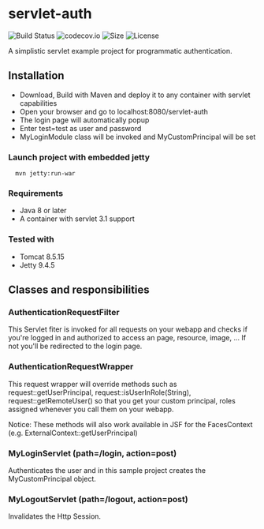 # servlet-auth

![Build Status](https://travis-ci.org/nickscha/servlet-auth.svg?branch=master)
![codecov.io](https://codecov.io/github/nickscha/servlet-auth/coverage.svg?branch=master)
![Size](https://reposs.herokuapp.com/?path=nickscha/servlet-auth)
![License](https://img.shields.io/hexpm/l/plug.svg)

A simplistic servlet example project for programmatic authentication.
 
 
## Installation
* Download, Build with Maven and deploy it to any container with servlet capabilities
* Open your browser and go to localhost:8080/servlet-auth
* The login page will automatically popup
* Enter test=test as user and password
* MyLoginModule class will be invoked and MyCustomPrincipal will be set
### Launch project with embedded jetty
```
  mvn jetty:run-war
```

### Requirements

* Java 8 or later
* A container with servlet 3.1 support

### Tested with
* Tomcat 8.5.15
* Jetty 9.4.5
 
 
## Classes and responsibilities

### AuthenticationRequestFilter
This Servlet fiter is invoked for all requests on your webapp and checks if you're logged in and authorized to access an page, resource, image, ... If not you'll be redirected to the login page. 

### AuthenticationRequestWrapper
This request wrapper will override methods such as request::getUserPrincipal, request::isUserInRole(String), request::getRemoteUser() so that you get your custom principal, roles assigned whenever you call them on your webapp.

Notice: These methods will also work available in JSF for the FacesContext (e.g. ExternalContext::getUserPrincipal)

### MyLoginServlet (path=/login, action=post)
Authenticates the user and in this sample project creates the MyCustomPrincipal object.

### MyLogoutServlet (path=/logout, action=post)
Invalidates the Http Session.